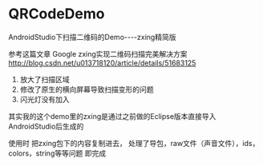 # QRCodeDemo
AndroidStudio下扫描二维码的Demo----zxing精简版


参考这篇文章 
Google zxing实现二维码扫描完美解决方案
http://blog.csdn.net/u013718120/article/details/51683125

1. 放大了扫描区域
2. 修改了原生的横向屏幕导致扫描变形的问题
3. 闪光灯没有加入


其实我的这个demo里的zxing是通过之前做的Eclipse版本直接导入AndroidStudio后生成的

使用时
把zxing包下的内容复制进去，
处理了导包，raw文件（声音文件），ids，colors，string等等问题
即完成

